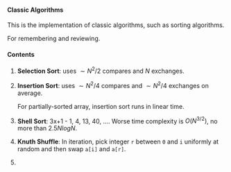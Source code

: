 #### Classic Algorithms

This is the implementation of classic algorithms, such as sorting algorithms.

For remembering and reviewing.



#### Contents

1. **Selection Sort**: uses $\sim N^2/2$ compares and $N$ exchanges.

2. **Insertion Sort**: uses $\sim N^2/4$ compares and $\sim N^2 / 4$ exchanges on average.

   For partially-sorted array, insertion sort runs in linear time.

3. **Shell Sort**: 3x+1 - 1, 4, 13, 40, .... Worse time complexity is $O(N^{3/2})$, no more than $2.5NlogN$.

4. **Knuth Shuffle**: In iteration, pick integer `r` between `0` and `i` uniformly at random and then swap `a[i]` and `a[r]`. 

5.  
